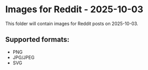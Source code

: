 # Images for Reddit - 2025-10-03

This folder will contain images for Reddit posts on 2025-10-03.

## Supported formats:
- PNG
- JPG/JPEG
- SVG
